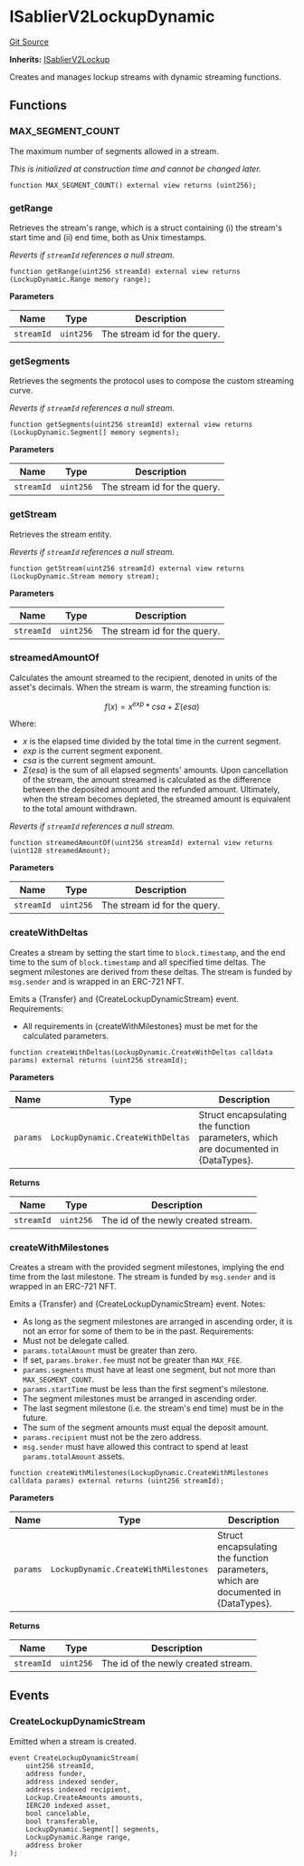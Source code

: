 # ISablierV2LockupDynamic

[Git Source](https://github.com/sablier-labs/v2-core/blob/bca1d9ea0485b065544486bb01f4148d44289644/docs/contracts/v2/reference/core/interfaces)

**Inherits:** [ISablierV2Lockup](/docs/contracts/v2/reference/core/interfaces/interface.ISablierV2Lockup.md)

Creates and manages lockup streams with dynamic streaming functions.

## Functions

### MAX_SEGMENT_COUNT

The maximum number of segments allowed in a stream.

_This is initialized at construction time and cannot be changed later._

```solidity
function MAX_SEGMENT_COUNT() external view returns (uint256);
```

### getRange

Retrieves the stream's range, which is a struct containing (i) the stream's start time and (ii) end time, both as Unix
timestamps.

_Reverts if `streamId` references a null stream._

```solidity
function getRange(uint256 streamId) external view returns (LockupDynamic.Range memory range);
```

**Parameters**

| Name       | Type      | Description                  |
| ---------- | --------- | ---------------------------- |
| `streamId` | `uint256` | The stream id for the query. |

### getSegments

Retrieves the segments the protocol uses to compose the custom streaming curve.

_Reverts if `streamId` references a null stream._

```solidity
function getSegments(uint256 streamId) external view returns (LockupDynamic.Segment[] memory segments);
```

**Parameters**

| Name       | Type      | Description                  |
| ---------- | --------- | ---------------------------- |
| `streamId` | `uint256` | The stream id for the query. |

### getStream

Retrieves the stream entity.

_Reverts if `streamId` references a null stream._

```solidity
function getStream(uint256 streamId) external view returns (LockupDynamic.Stream memory stream);
```

**Parameters**

| Name       | Type      | Description                  |
| ---------- | --------- | ---------------------------- |
| `streamId` | `uint256` | The stream id for the query. |

### streamedAmountOf

Calculates the amount streamed to the recipient, denoted in units of the asset's decimals. When the stream is warm, the
streaming function is:

$$
f(x) = x^{exp} * csa + \Sigma(esa)
$$

Where:

- $x$ is the elapsed time divided by the total time in the current segment.
- $exp$ is the current segment exponent.
- $csa$ is the current segment amount.
- $\Sigma(esa)$ is the sum of all elapsed segments' amounts. Upon cancellation of the stream, the amount streamed is
  calculated as the difference between the deposited amount and the refunded amount. Ultimately, when the stream becomes
  depleted, the streamed amount is equivalent to the total amount withdrawn.

_Reverts if `streamId` references a null stream._

```solidity
function streamedAmountOf(uint256 streamId) external view returns (uint128 streamedAmount);
```

**Parameters**

| Name       | Type      | Description                  |
| ---------- | --------- | ---------------------------- |
| `streamId` | `uint256` | The stream id for the query. |

### createWithDeltas

Creates a stream by setting the start time to `block.timestamp`, and the end time to the sum of `block.timestamp` and
all specified time deltas. The segment milestones are derived from these deltas. The stream is funded by `msg.sender`
and is wrapped in an ERC-721 NFT.

Emits a {Transfer} and {CreateLockupDynamicStream} event. Requirements:

- All requirements in {createWithMilestones} must be met for the calculated parameters.

```solidity
function createWithDeltas(LockupDynamic.CreateWithDeltas calldata params) external returns (uint256 streamId);
```

**Parameters**

| Name     | Type                             | Description                                                                        |
| -------- | -------------------------------- | ---------------------------------------------------------------------------------- |
| `params` | `LockupDynamic.CreateWithDeltas` | Struct encapsulating the function parameters, which are documented in {DataTypes}. |

**Returns**

| Name       | Type      | Description                         |
| ---------- | --------- | ----------------------------------- |
| `streamId` | `uint256` | The id of the newly created stream. |

### createWithMilestones

Creates a stream with the provided segment milestones, implying the end time from the last milestone. The stream is
funded by `msg.sender` and is wrapped in an ERC-721 NFT.

Emits a {Transfer} and {CreateLockupDynamicStream} event. Notes:

- As long as the segment milestones are arranged in ascending order, it is not an error for some of them to be in the
  past. Requirements:
- Must not be delegate called.
- `params.totalAmount` must be greater than zero.
- If set, `params.broker.fee` must not be greater than `MAX_FEE`.
- `params.segments` must have at least one segment, but not more than `MAX_SEGMENT_COUNT`.
- `params.startTime` must be less than the first segment's milestone.
- The segment milestones must be arranged in ascending order.
- The last segment milestone (i.e. the stream's end time) must be in the future.
- The sum of the segment amounts must equal the deposit amount.
- `params.recipient` must not be the zero address.
- `msg.sender` must have allowed this contract to spend at least `params.totalAmount` assets.

```solidity
function createWithMilestones(LockupDynamic.CreateWithMilestones calldata params) external returns (uint256 streamId);
```

**Parameters**

| Name     | Type                                 | Description                                                                        |
| -------- | ------------------------------------ | ---------------------------------------------------------------------------------- |
| `params` | `LockupDynamic.CreateWithMilestones` | Struct encapsulating the function parameters, which are documented in {DataTypes}. |

**Returns**

| Name       | Type      | Description                         |
| ---------- | --------- | ----------------------------------- |
| `streamId` | `uint256` | The id of the newly created stream. |

## Events

### CreateLockupDynamicStream

Emitted when a stream is created.

```solidity
event CreateLockupDynamicStream(
    uint256 streamId,
    address funder,
    address indexed sender,
    address indexed recipient,
    Lockup.CreateAmounts amounts,
    IERC20 indexed asset,
    bool cancelable,
    bool transferable,
    LockupDynamic.Segment[] segments,
    LockupDynamic.Range range,
    address broker
);
```
